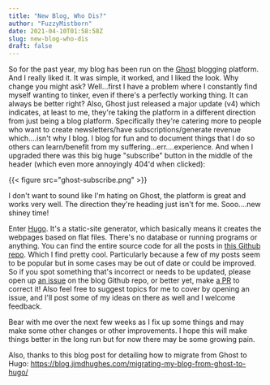 ```yaml
---
title: "New Blog, Who Dis?"
author: "FuzzyMistborn"
date: 2021-04-10T01:58:58Z
slug: new-blog-who-dis
draft: false
---
```


So for the past year, my blog has been run on the [Ghost](https://ghost.org/) blogging platform.  And I really liked it.  It was simple, it worked, and I liked the look.  Why change you might ask?  Well...first I have a problem where I constantly find myself wanting to tinker, even if there's a perfectly working thing.  It can always be better right?  Also, Ghost just released a major update (v4) which indicates, at least to me, they're taking the platform in a different direction from just being a blog platform.  Specifically they're catering more to people who want to create newsletters/have subscriptions/generate revenue which....isn't why I blog.  I blog for fun and to document things that I do so others can learn/benefit from my suffering...err....experience.  And when I upgraded there was this big huge "subscribe" button in the middle of the header (which even more annoyingly 404'd when clicked):

{{< figure src="ghost-subscribe.png" >}}

I don't want to sound like I'm hating on Ghost, the platform is great and works very well.  The direction they're heading just isn't for me.  Sooo....new shiney time!

Enter [Hugo](https://gohugo.io/).  It's a static-site generator, which basically means it creates the webpages based on flat files.  There's no database or running programs or anything.  You can find the entire source code for all the posts in [this Github repo](https://github.com/FuzzyMistborn/blog).  Which I find pretty cool.  Particularly because a few of my posts seem to be popular but in some cases may be out of date or could be improved.  So if you spot something that's incorrect or needs to be updated, please open up [an issue](https://github.com/FuzzyMistborn/blog/issues) on the blog Github repo, or better yet, make [a PR](https://github.com/FuzzyMistborn/blog/pulls) to correct it!  Also feel free to suggest topics for me to cover by opening an issue, and I'll post some of my ideas on there as well and I welcome feedback.

Bear with me over the next few weeks as I fix up some things and may make some other changes or other improvements.  I hope this will make things better in the long run but for now there may be some growing pain.

Also, thanks to this blog post for detailing how to migrate from Ghost to Hugo: https://blog.jimdhughes.com/migrating-my-blog-from-ghost-to-hugo/